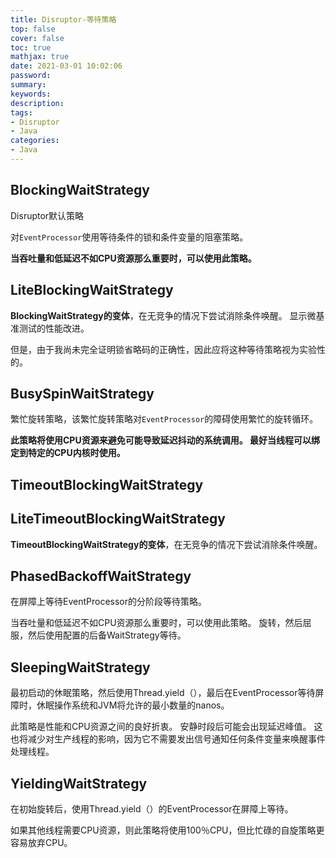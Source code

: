 ```yaml
---
title: Disruptor-等待策略
top: false
cover: false
toc: true
mathjax: true
date: 2021-03-01 10:02:06
password:
summary:
keywords:
description:
tags:
- Disruptor
- Java
categories:
- Java
---
```


## BlockingWaitStrategy

Disruptor默认策略

对`EventProcessor`使用等待条件的锁和条件变量的阻塞策略。

**当吞吐量和低延迟不如CPU资源那么重要时，可以使用此策略。**

## LiteBlockingWaitStrategy

**BlockingWaitStrategy的变体**，在无竞争的情况下尝试消除条件唤醒。 显示微基准测试的性能改进。

 但是，由于我尚未完全证明锁省略码的正确性，因此应将这种等待策略视为实验性的。

## BusySpinWaitStrategy

繁忙旋转策略，该繁忙旋转策略对`EventProcessor`的障碍使用繁忙的旋转循环。

**此策略将使用CPU资源来避免可能导致延迟抖动的系统调用。 最好当线程可以绑定到特定的CPU内核时使用。**

## TimeoutBlockingWaitStrategy



## LiteTimeoutBlockingWaitStrategy

**TimeoutBlockingWaitStrategy的变体**，在无竞争的情况下尝试消除条件唤醒。

## PhasedBackoffWaitStrategy

在屏障上等待EventProcessor的分阶段等待策略。

当吞吐量和低延迟不如CPU资源那么重要时，可以使用此策略。
旋转，然后屈服，然后使用配置的后备WaitStrategy等待。

## SleepingWaitStrategy

最初启动的休眠策略，然后使用Thread.yield（），最后在EventProcessor等待屏障时，休眠操作系统和JVM将允许的最小数量的nanos。

此策略是性能和CPU资源之间的良好折衷。
安静时段后可能会出现延迟峰值。 这也将减少对生产线程的影响，因为它不需要发出信号通知任何条件变量来唤醒事件处理线程。

## YieldingWaitStrategy

在初始旋转后，使用Thread.yield（）的EventProcessor在屏障上等待。

如果其他线程需要CPU资源，则此策略将使用100％CPU，但比忙碌的自旋策略更容易放弃CPU。